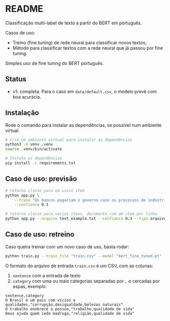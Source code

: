 # README

Classificação multi-label de texto a partir do BERT em português.

Casos de uso:

- Treino (fine tuning) de rede neural para classificar novos textos;
- Método para classificar textos com a rede neural que já passou por fine tuning.

Simples uso de fine tuning do BERT português.

## Status

- v1: completa. Para o caso em `data/default.csv`, o modelo prevê com boa acurácia.

## Instalação

Rode o comando para instalar as dependências, se possível num ambiente virtual.

```bash
# Crie um ambiente virtual para instalar as dependências
python3 -m venv .venv
source .venv/bin/activate

# Instale as dependências
pip install -r requirements.txt
```

## Caso de uso: previsão

```bash
# retorna classe para um unico item
python app.py \
    --frase "Os bancos pagariam o governo caso os processos de indústria fossem realmente atendidos" \
    --confianca 0.3

# retorna classe para varios itens, documento com um item por linha
python app.py --arquivo text_example.txt --confianca 0.3 --tipo arquivo
```

## Caso de uso: retreino

Caso queira treinar com um novo caso de uso, basta rodar:

```bash
python train.py --train_file "train.csv" --model "bert_fine_tuned.pt" --output_model "your_model.pt"
```

O formato do arquivo de entrada `train.csv` é um CSV, com as colunas:

1. `sentence` com a entrada de texto
2. `category` com uma ou mais categorias separadas por `,` e cercadas por aspas, exemplo:

```csv
sentence,category
O Brasil é um país com vícios e qualidades,"corrupção,desigualdade,belezas naturais"
O trabalho enobrece a pessoa,"trabalho,qualidade de vida"
Deus ajuda quem cedo madruga,"religião,qualidade de vida"
```
